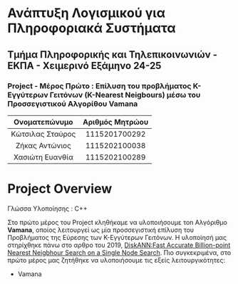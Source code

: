 # Ανάπτυξη Λογισμικού για Πληροφοριακά Συστήματα
## Τμήμα Πληροφορικής και Τηλεπικοινωνιών - ΕΚΠΑ - Χειμερινό Εξάμηνο 24-25
### Project - Μέρος Πρώτο : Επίλυση του προβλήματος K-Εγγύτερων Γειτόνων (K-Nearest Neigbours) μέσω του Προσσεγιστικού Αλγορίθου **Vamana**

<div align="center">
  
| Ονοματεπώνυμο    | Αριθμός Μητρώου  |
| :-------------:  | :-------------:  |
| Κώτσιλας Σταύρος | 1115201700292    |
| Ζήκας Αντώνιος   | 1115202100038    |
| Χασιώτη Ευανθία  | 1115202100289    |

</div>

# Project Overview

Γλώσσα Υλοποίησης : C++

Στο πρώτο μέρος του Project κληθήκαμε να υλοποιήσουμε τοn Αλγόριθμο **Vamana**, oποίος λειτουργεί ως μία προσσεγιστική επίλυση του Προβλήματος της Εύρεσης των Κ-Εγγύτερων Γειτόνων. Η υλοποίησή μας στηρίχθηκε πάνω στο αρθρο του 2019, [DiskANN:Fast Accurate Billion-point Nearest Neigbhour Search on a Single Node Search](https://proceedings.neurips.cc/paper_files/paper/2019/file/09853c7fb1d3f8ee67a61b6bf4a7f8e6-Paper.pdf). Πιο συγκεκριμένα, στο πρώτο μέρος μας ζητήθηκε να υλοποιήσουμε τις εξείς λειτουργικότητες:

*  Vamana





